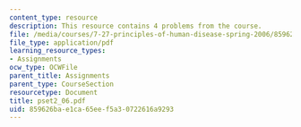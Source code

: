 ```yaml
---
content_type: resource
description: This resource contains 4 problems from the course.
file: /media/courses/7-27-principles-of-human-disease-spring-2006/859626bae1ca65eef5a30722616a9293_pset2_06.pdf
file_type: application/pdf
learning_resource_types:
- Assignments
ocw_type: OCWFile
parent_title: Assignments
parent_type: CourseSection
resourcetype: Document
title: pset2_06.pdf
uid: 859626ba-e1ca-65ee-f5a3-0722616a9293
---
```

